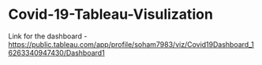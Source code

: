 # Covid-19-Tableau-Visulization
Link for the dashboard - https://public.tableau.com/app/profile/soham7983/viz/Covid19Dashboard_16263340947430/Dashboard1
